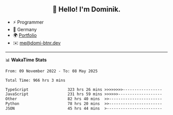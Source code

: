 <h2 align="center">👋 Hello! I'm Dominik.</h2>

- ⚡ Programmer
- 📍 Germany
- 🌍 [Portfolio](https://domi-btnr.dev)
- ✉️ [me@domi-btnr.dev](mailto://me@domi-btnr.dev)

---
📊 **WakaTime Stats**
<!--START_SECTION:waka-->

```txt
From: 09 November 2022 - To: 08 May 2025

Total Time: 966 hrs 3 mins

TypeScript                 323 hrs 26 mins >>>>>>>>-----------------   33.48 %
JavaScript                 231 hrs 59 mins >>>>>>-------------------   24.01 %
Other                      82 hrs 40 mins  >>-----------------------   08.56 %
Python                     78 hrs 20 mins  >>-----------------------   08.11 %
JSON                       45 hrs 44 mins  >------------------------   04.73 %
```

<!--END_SECTION:waka-->

